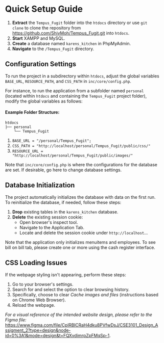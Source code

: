 
# Quick Setup Guide

1. **Extract** the `Tempus_Fugit` folder into the `htdocs` directory or use `git clone` to clone the repository from <https://github.com/ShivMoh/Tempus_Fugit.git> into `htdocs`.
2. **Start** XAMPP and MySQL.
3. **Create** a database named `karens_kitchen` in PhpMyAdmin.
4. **Navigate** to the `/Tempus_Fugit` directory.

## Configuration Settings

To run the project in a subdirectory within `htdocs`, adjust the global variables `BASE_URL`, `RESOURCE_PATH`, and `CSS_PATH` in `inc/core/config.php`.

For instance, to run the application from a subfolder named `personal` (located within `htdocs` and containing the `Tempus_Fugit` project folder), modify the global variables as follows:

#### Example Folder Structure:

    htdocs
    ├── personal
        └── Tempus_Fugit

1. `BASE_URL = "/personal/Tempus_Fugit";`
2. `CSS_PATH = "http://localhost/personal/Tempus_Fugit/public/css/"`
3. `RESOURCE_URL = "http://localhost/personal/Tempus_Fugit/public/images/"`

Note that `inc/core/config.php` is where the configurations for the database are set. If desirable, go here to change database settings.

## Database Initialization

The project automatically initializes the database with data on the first run. To reinitialize the database, if needed, follow these steps:

1. **Drop** existing tables in the `karens_kitchen` database.
2. **Delete** the existing session cookie:
   - Open browser's inspect tool.
   - Navigate to the Application Tab.
   - Locate and delete the session cookie under `http://localhost`...

Note that the application only initializes menuitems and employees. To see bill on bill tab, please create one or more using the cash register interface.

## CSS Loading Issues

If the webpage styling isn't appearing, perform these steps:

1. Go to your browser's settings.
2. Search for and select the option to clear browsing history.
3. Specifically, choose to clear _Cache images and files_ (instructions based on Chrome Web Browser).
4. Reload the webpage.

_For a visual reference of the intended website design, please refer to the Figma file:_ <https://www.figma.com/file/CpIRBICRaH4dku8PVfwDsJ/CSE3101_Design_Assigment_2?type=design&node-id=0%3A1&mode=design&t=FQXvdimrpZpFMqSp-1>.
